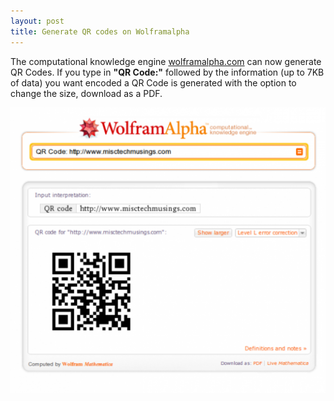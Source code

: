 ```yaml
---
layout: post
title: Generate QR codes on Wolframalpha
---
```


The computational knowledge engine [wolframalpha.com](http://www.wolframalpha.com/) can now generate QR Codes. If you type in **"QR Code:"** followed by the information (up to 7KB of data) you want encoded a QR Code is generated with the option to change the size, download as a PDF.

![wolframalpha-qr-code](/content/images/wolframalpha-qr-code.png)
